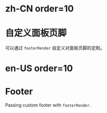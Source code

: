 # zh-CN order=10

# 自定义面板页脚

可以通过 `footerRender` 自定义对面板页脚的定制。

# en-US order=10

# Footer

Passing custom footer with `footerRender`.
